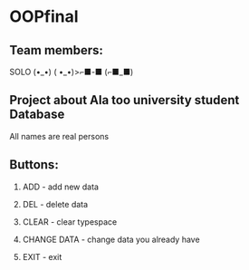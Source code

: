 # OOPfinal

## Team members:
SOLO (•\_•) ( •\_•)>⌐■-■ (⌐■_■)

## Project about Ala too university student Database
All names are real persons

## Buttons:

1) ADD - add new data

2) DEL - delete data

3) CLEAR - clear typespace

4) CHANGE DATA - change data you already have

5) EXIT - exit 


